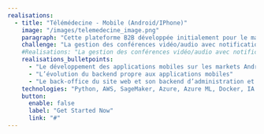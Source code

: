 ```yaml
---
realisations:
  - title: "Télémédecine - Mobile (Android/IPhone)"
    image: "/images/telemedecine_image.png"
    paragraph: "Cette plateforme B2B développée initialement pour le marché de Hong-Kong mais qui s’ouvre  aussi au marché européen, permet la mise en relation les salariés des entreprises avec des thérapeutes afin de garantir le bien-être et la qualité de vie de ses employés."
    challenge: "La gestion des conférences vidéo/audio avec notification en temps réel avec l’ensemble des clients"
    #Realisations: "La gestion des conférences vidéo/audio avec notification en temps réel avec l’ensemble des clients"
    realisations_bulletpoints:
      - "Le développement des applications mobiles sur les markets Android et Apple"
      - "L’évolution du backend propre aux applications mobiles"
      - "Le back-office du site web et son backend d’administration et de « reporting analytics »"
    technologies: "Python, AWS, SageMaker, Azure, Azure ML, Docker, IA."
    button:
      enable: false
      label: "Get Started Now"
      link: "#"
---
```


